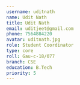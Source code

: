 ```yaml
---
username: uditnath
name: Udit Nath
title: Udit Nath
email: uditjeet@gmail.com
phone: 7564884220
avatar: uditnath.jpg
role: Student Coordinator
type: core
roll: Gau-c-18/077
branch: CSE
education: B.Tech
priority: 5
---
```

